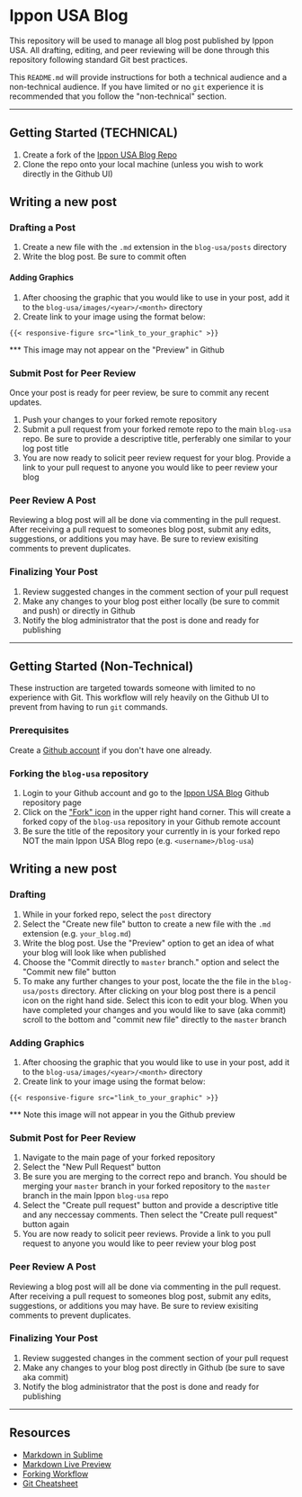 # Ippon USA Blog

This repository will be used to manage all blog post published by Ippon USA. All drafting, editing, and peer reviewing will be done through this repository following standard Git best practices.

This `README.md` will provide instructions for both a technical audience and a non-technical audience. If you have limited or no `git` experience it is recommended that you follow the "non-technical" section.

*******************************************************************************

## Getting Started (TECHNICAL)

1. Create a fork of the [Ippon USA Blog Repo](https://github.com/ippontech/blog-usa)
2. Clone the repo onto your local machine (unless you wish to work directly in the Github UI)

## Writing a new post

### Drafting a Post
  
1. Create a new file with the `.md` extension in the `blog-usa/posts` directory
2. Write the blog post. Be sure to commit often

#### Adding Graphics

1. After choosing the graphic that you would like to use in your post, add it to the `blog-usa/images/<year>/<month>` directory
2. Create link to your image using the format below:
```
{{< responsive-figure src="link_to_your_graphic" >}}
```
*** This image may not appear on the "Preview" in Github

### Submit Post for Peer Review

Once your post is ready for peer review, be sure to commit any recent updates. 

1. Push your changes to your forked remote repository
2. Submit a pull request from your forked remote repo to the main `blog-usa` repo. Be sure to provide a descriptive title, perferably one similar to your log post title
3. You are now ready to solicit peer review request for your blog. Provide a link to your pull request to anyone you would like to peer review your blog

### Peer Review A Post

Reviewing a blog post will all be done via commenting in the pull request. After receiving a pull request to someones blog post, submit any edits, suggestions, or additions you may have. Be sure to review exisiting comments to prevent duplicates.

### Finalizing Your Post

1. Review suggested changes in the comment section of your pull request
2. Make any changes to your blog post either locally (be sure to commit and push) or directly in Github
3. Notify the blog administrator that the post is done and ready for publishing

*******************************************************************************


## Getting Started (Non-Technical)

These instruction are targeted towards someone with limited to no experience with Git. This workflow will rely heavily on the Github UI to prevent from having to run `git` commands.

### Prerequisites

Create a [Github account](https://github.com/join) if you don't have one already.

### Forking the `blog-usa` repository

1. Login to your Github account and go to the [Ippon USA Blog](https://github.com/ippontech/blog-usa) Github repository page
2. Click on the ["Fork" icon](https://github.com/jhennin/blog-usa/blob/master/images/2018/02/fork_image.png) in the upper right hand corner. This will create a forked copy of the `blog-usa` repository in your Github remote account
3. Be sure the title of the repository your currently in is your forked repo NOT the main Ippon USA Blog repo (e.g. `<username>/blog-usa`)

## Writing a new post

### Drafting
  
1. While in your forked repo, select the `post` directory  
2. Select the "Create new file" button to create a new file with the `.md` extension (e.g. `your_blog.md`)
3. Write the blog post. Use the "Preview" option to get an idea of what your blog will look like when published
4. Choose the "Commit directly to `master` branch." option and select the "Commit new file" button
5. To make any further changes to your post, locate the the file in the `blog-usa/posts` directory. After clicking on your blog post there is a pencil icon on the right hand side. Select this icon to edit your blog. When you have completed your changes and you would like to save (aka commit) scroll to the bottom and "commit new file" directly to the `master` branch

### Adding Graphics

1. After choosing the graphic that you would like to use in your post, add it to the `blog-usa/images/<year>/<month>` directory
2. Create link to your image using the format below:
```
{{< responsive-figure src="link_to_your_graphic" >}}
```
*** Note this image will not appear in you the Github preview

### Submit Post for Peer Review

1. Navigate to the main page of your forked repository
2. Select the "New Pull Request" button
3. Be sure you are merging to the correct repo and branch. You should be merging your `master` branch in your forked repository to the `master` branch in the main Ippon `blog-usa` repo
4. Select the "Create pull request" button and provide a descriptive title and any neccessay comments. Then select the "Create pull request" button again
5. You are now ready to solicit peer reviews. Provide a link to you pull request to anyone you would like to peer review your blog post

### Peer Review A Post

Reviewing a blog post will all be done via commenting in the pull request. After receiving a pull request to someones blog post, submit any edits, suggestions, or additions you may have. Be sure to review exisiting comments to prevent duplicates.

### Finalizing Your Post

1. Review suggested changes in the comment section of your pull request
2. Make any changes to your blog post directly in Github (be sure to save aka commit)
3. Notify the blog administrator that the post is done and ready for publishing

*******************************************************************************

## Resources

* [Markdown in Sublime](http://cheng.logdown.com/posts/2015/06/30/sublime-text-3-markdown)
* [Markdown Live Preview](http://markdownlivepreview.com)
* [Forking Workflow](https://www.atlassian.com/git/tutorials/comparing-workflows/forking-workflow)
* [Git Cheatsheet](https://www.atlassian.com/git/tutorials/atlassian-git-cheatsheet)
